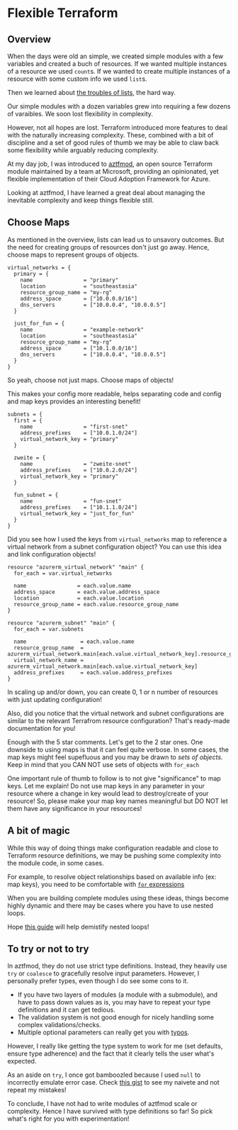 # Flexible Terraform

## Overview

When the days were old an simple, we created simple modules with a few
variables and created a buch of resources. If we wanted multiple instances of
a resource we used `count`s. If we wanted to create multiple instances of
a resource with some custom info we used `list`s.

Then we learned about [the troubles of
lists](https://faun.pub/terraform-deleting-an-element-from-a-list-cb5bdadc8bbd),
the hard way.

Our simple modules with a dozen variables grew into requiring a few dozens of
varaibles. We soon lost flexibility in complexity.

However, not all hopes are lost. Terraform introduced more features to deal
with the naturally increasing complexity. These, combined with a bit of
discipline and a set of good rules of thumb we may be able to claw back some
flexibility while arguably reducing complexity.

At my day job, I was introduced to
[aztfmod](https://github.com/aztfmod/terraform-azurerm-caf), an open source
Terraform module maintained by a team at Microsoft, providing an opinionated,
yet flexible implementation of their Cloud Adoption Framework for Azure.

Looking at aztfmod, I have learned a great deal about managing the inevitable
complexity and keep things flexible still.

## Choose Maps

As mentioned in the overview, lists can lead us to unsavory outcomes. But the
need for creating groups of resources don't just go away. Hence, choose maps to
represent groups of objects.

```
virtual_networks = {
  primary = {
    name                = "primary"
    location            = "southeastasia"
    resource_group_name = "my-rg"
    address_space       = ["10.0.0.0/16"]
    dns_servers         = ["10.0.0.4", "10.0.0.5"]
  }

  just_for_fun = {
    name                = "example-network"
    location            = "southeastasia"
    resource_group_name = "my-rg"
    address_space       = ["10.1.0.0/16"]
    dns_servers         = ["10.0.0.4", "10.0.0.5"]
  }
}
```

So yeah, choose not just maps. Choose maps of objects!

This makes your config more readable, helps separating code and config and map
keys provides an interesting benefit!

```
subnets = {
  first = {
    name                = "first-snet"
    address_prefixes    = ["10.0.1.0/24"]
    virtual_network_key = "primary"
  }

  zweite = {
    name                = "zweite-snet"
    address_prefixes    = ["10.0.2.0/24"]
    virtual_network_key = "primary"
  }

  fun_subnet = {
    name                = "fun-snet"
    address_prefixes    = ["10.1.1.0/24"]
    virtual_network_key = "just_for_fun"
  }
}
```

Did you see how I used the keys from `virtual_networks` map to reference
a virtual network from a subnet configuration object? You can use this idea and
link configuration objects!

```
resource "azurerm_virtual_network" "main" {
  for_each = var.virtual_networks

  name                = each.value.name
  address_space       = each.value.address_space
  location            = each.value.location
  resource_group_name = each.value.resource_group_name
}

resource "azurerm_subnet" "main" {
  for_each = var.subnets

  name                 = each.value.name
  resource_group_name  = azurerm_virtual_network.main[each.value.virtual_network_key].resource_group_name
  virtual_network_name = azurerm_virtual_network.main[each.value.virtual_network_key]
  address_prefixes     = each.value.address_prefixes
}
```

In scaling up and/or down, you can create 0, 1 or n number of resources with
just updating configuration!

Also, did you notice that the virtual network and subnet configurations are
similar to the relevant Terrafrom resource configuration? That's ready-made
documentation for you!

Enough with the 5 star comments. Let's get to the 2 star ones. One downside to
using maps is that it can feel quite verbose. In some cases, the map keys might
feel supefluous and you may be drawn to *sets of objects*. Keep in mind that
you CAN NOT use sets of objects with `for_each`

One important rule of thumb to follow is to not give "significance" to map
keys. Let me explain! Do not use map keys in any parameter in your resource
where a change in key would lead to destroy/create of your resource!  So,
please make your map key names meaningful but DO NOT let them have any
significance in your resources!

## A bit of magic

While this way of doing things make configuration readable and close to
Terraform resource definitions, we may be pushing some complexity into the
module code, in some cases.

For example, to resolve object relationships based on available info (ex: map
keys), you need to be comfortable with [`for`
expressions](https://developer.hashicorp.com/terraform/language/expressions/for)

When you are building complete modules using these ideas, things become highly
dynamic and there may be cases where you have to use nested loops.

Hope [this
guide](https://gist.github.com/chanux/e9ebabb46169b9d2c46c331f56da4800) will
help demistify nested loops!

## To try or not to try

In aztfmod, they do not use strict type definitions. Instead, they heavily use
`try` or `coalesce` to gracefully resolve input parameters. However,
I personally prefer types, even though I do see some cons to it.

- If you have two layers of modules (a module with a submodule), and have to
  pass down values as is,  you may have to repeat your type definitions and it
  can get tedious.
- The validation system is not good enough for nicely handling some complex
  validations/checks.
- Multiple optional parameters can really get you with
  [typos](https://gist.github.com/chanux/8afa8c25bc198187eee892ab54063f3c).

However, I really like getting the type system to work for me (set defaults,
ensure type adherence) and the fact that it clearly tells the user what's
expected.

As an aside on `try`, I once got bamboozled because I used `null` to
incorrectly emulate error case. Check [this
gist](https://gist.github.com/chanux/6de8bcdfeea327240776b7e4af72eb69) to see
my naivete and not repeat my mistakes!

To conclude, I have not had to write modules of aztfmod scale or complexity.
Hence I have survived with type definitions so far! So pick what's right for
you with experimentation!
